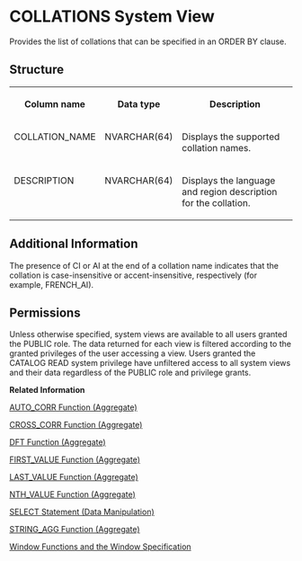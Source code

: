 <!-- loio57ff6fdde30b40e99193eae9d14831e7 -->

# COLLATIONS System View

Provides the list of collations that can be specified in an ORDER BY clause.



<a name="loio57ff6fdde30b40e99193eae9d14831e7__section_i3j_g5c_yy"/>

## Structure


<table>
<tr>
<th valign="top">

Column name

</th>
<th valign="top">

Data type

</th>
<th valign="top">

Description

</th>
</tr>
<tr>
<td valign="top">

COLLATION\_NAME

</td>
<td valign="top">

NVARCHAR\(64\)

</td>
<td valign="top">

Displays the supported collation names.

</td>
</tr>
<tr>
<td valign="top">

DESCRIPTION

</td>
<td valign="top">

NVARCHAR\(64\)

</td>
<td valign="top">

Displays the language and region description for the collation.

</td>
</tr>
</table>



<a name="loio57ff6fdde30b40e99193eae9d14831e7__section_vvp_h3d_nzb"/>

## Additional Information

The presence of CI or AI at the end of a collation name indicates that the collation is case-insensitive or accent-insensitive, respectively \(for example, FRENCH\_AI\).



<a name="loio57ff6fdde30b40e99193eae9d14831e7__section_yvy_v5z_y2b"/>

## Permissions

Unless otherwise specified, system views are available to all users granted the PUBLIC role. The data returned for each view is filtered according to the granted privileges of the user accessing a view. Users granted the CATALOG READ system privilege have unfiltered access to all system views and their data regardless of the PUBLIC role and privilege grants.

**Related Information**  


[AUTO\_CORR Function \(Aggregate\)](../../010-SQL-Reference/011-SQL-Functions/auto-corr-function-aggregate-e279ce4.md "Computes all autocorrelation coefficients for a given input expression and returns an array of values.")

[CROSS\_CORR Function \(Aggregate\)](../../010-SQL-Reference/011-SQL-Functions/cross-corr-function-aggregate-b2197a4.md "Computes all cross-correlation coefficients between two given expressions.")

[DFT Function \(Aggregate\)](../../010-SQL-Reference/011-SQL-Functions/dft-function-aggregate-fcf2041.md "Computes expressions and returns an array with specific elements.")

[FIRST\_VALUE Function \(Aggregate\)](../../010-SQL-Reference/011-SQL-Functions/first-value-function-aggregate-034b175.md "Returns the value of the first element of an expression. This function can also be used as a window function.")

[LAST\_VALUE Function \(Aggregate\)](../../010-SQL-Reference/011-SQL-Functions/last-value-function-aggregate-32e95b7.md "Returns the value of the last element of an expression. This function can also be used as a window function.")

[NTH\_VALUE Function \(Aggregate\)](../../010-SQL-Reference/011-SQL-Functions/nth-value-function-aggregate-6522df9.md "Returns the value of an element at a specific position in an expression. This function can also be used as a window function.")

[SELECT Statement \(Data Manipulation\)](../../010-SQL-Reference/012-SQL-Statements/select-statement-data-manipulation-20fcf24.md "Queries data from the database.")

[STRING\_AGG Function \(Aggregate\)](../../010-SQL-Reference/011-SQL-Functions/string-agg-function-aggregate-a924ee1.md "Returns the concatenation string of the specified expression.")

[Window Functions and the Window Specification](../../010-SQL-Reference/011-SQL-Functions/window-functions-and-the-window-specification-20a3533.md "Window functions allow you to perform analytic operations over a set of input rows.")

